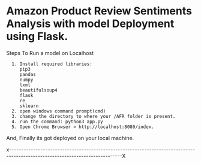 <h1>Amazon Product Review Sentiments Analysis with model Deployment using Flask.</h1>

Steps To Run a model on Localhost
    
      1. Install required libraries:
         pip3
         pandas
         numpy
         lxml
         beautifulsoup4
         flask
         re
         sklearn
      2. open windows command prompt(cmd)
      3. change the directory to where your /AFR folder is present.
      4. run the command: python3 app.py
      5. Open Chrome Browser > http://localhost:8080/index.
 And, Finally its got deployed on your local machine.


x-----------------------------------------------------------------------------------------------------------------------------X
